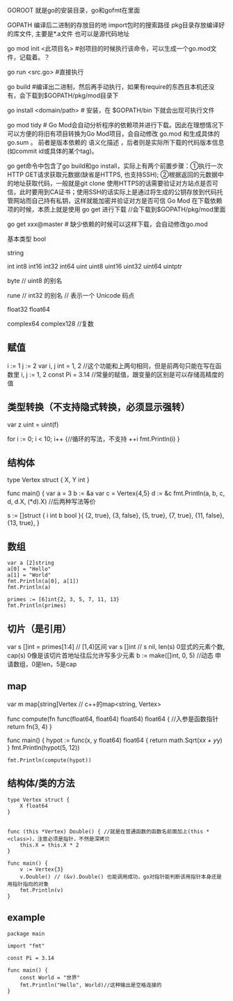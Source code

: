 GOROOT 就是go的安装目录，go和gofmt在里面

GOPATH
编译后二进制的存放目的地
import包时的搜索路径
pkg目录存放编译好的库文件, 主要是*.a文件
也可以是源代码地址

go mod init <此项目名> #创项目的时候执行该命令，可以生成一个go.mod文件，记载着。？

go run <src.go> #直接执行

go build #编译出二进制，然后再手动执行，如果有require的东西且本机还没有，会下载到$GOPATH/pkg/mod目录下

go install <domain/path> # 安装，在 $GOPATH/bin 下就会出现可执行文件

go mod tidy #  Go Mod会自动分析程序的依赖项并进行下载。因此在理想情况下可以方便的将旧有项目转换为Go Mod项目，会自动修改 go.mod 和生成具体的 go.sum 。
前者是版本依赖的 语义化描述 ，后者则是实际所下载的代码版本信息(如commit id或具体的某个tag)。

go get命令中包含了go build和go install，实际上有两个前置步骤：①执行一次HTTP GET请求获取元数据(缺省是HTTPS, 也支持SSH); ②根据返回的元数据中的地址获取代码，一般就是git clone
使用HTTPS的话需要验证对方站点是否可信，此时要用到CA证书；使用SSH的话实际上是通过将生成的公钥存放到代码托管网站而自己持有私钥，这样就能加密并验证对方是否可信
Go Mod 在下载依赖项的时候，本质上就是使用 go get 进行下载 //会下载到$GOPATH/pkg/mod里面

go get xxx@master # 缺少依赖的时候可以这样下载，会自动修改go.mod

基本类型
bool

string

int  int8  int16  int32  int64
uint uint8 uint16 uint32 uint64 uintptr

byte // uint8 的别名

rune // int32 的别名
    // 表示一个 Unicode 码点

float32 float64

complex64 complex128 //复数

## 赋值
i := 1
j := 2
var i, j int = 1, 2 //这个功能和上两句相同，但是前两句只能在写在函数里
i, j := 1, 2
const Pi = 3.14 //常量的赋值，跟变量的区别是可以存储高精度的值

## 类型转换（不支持隐式转换，必须显示强转）
var z uint = uint(f)

for i := 0; i < 10; i++ {//循环的写法，不支持 ++i
	fmt.Println(i)
}

## 结构体
type Vertex struct {
	X, Y int
}

func main() {
	var a = 3
	b := &a
	var c = Vertex{4,5}
	d := &c
	fmt.Println(a, b, c, d, d.X, (*d).X) //后两种写法等价

s := []struct {
		i int
		b bool
	}{
		{2, true},
		{3, false},
		{5, true},
		{7, true},
		{11, false},
		{13, true},
	}
## 数组
	var a [2]string
	a[0] = "Hello"
	a[1] = "World"
	fmt.Println(a[0], a[1])
	fmt.Println(a)

	primes := [6]int{2, 3, 5, 7, 11, 13}
	fmt.Println(primes)
## 切片（是引用）
var s []int = primes[1:4] // [1,4)区间
var s []int // s nil, len(s) 0显式的元素个数, cap(s) 0像是该切片首地址往后允许写多少元素
b := make([]int, 0, 5) //动态 申请数组，0是len，5是cap

## map
var m map[string]Vertex // c++的map<string, Vertex>



func compute(fn func(float64, float64) float64) float64 { //入参是函数指针
	return fn(3, 4)
}

func main() {
	hypot := func(x, y float64) float64 {
		return math.Sqrt(x*x + y*y)
	}
	fmt.Println(hypot(5, 12))

	fmt.Println(compute(hypot))


## 结构体/类的方法
```
type Vertex struct {
	X float64
}


func (this *Vertex) Double() { //就是在普通函数的函数名前面加上(this *<class>)，注意必须是指针，不然是深拷贝
	this.X = this.X * 2
}

func main() {
	v := Vertex{3}
	v.Double() // (&v).Double() 也能调用成功，go对指针能判断该用指针本身还是用指针指向的对象
	fmt.Println(v)
}
```

## example
```
package main

import "fmt"

const Pi = 3.14

func main() {
	const World = "世界"
	fmt.Println("Hello", World)//这种输出是空格连接的
}

```